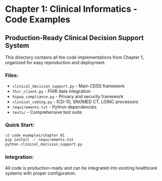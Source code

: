 # Chapter 1: Clinical Informatics - Code Examples

## Production-Ready Clinical Decision Support System

This directory contains all the code implementations from Chapter 1, organized for easy reproduction and deployment.

### Files:
- `clinical_decision_support.py` - Main CDSS framework
- `fhir_client.py` - FHIR data integration
- `hipaa_compliance.py` - Privacy and security framework
- `clinical_coding.py` - ICD-10, SNOMED CT, LOINC processors
- `requirements.txt` - Python dependencies
- `tests/` - Comprehensive test suite

### Quick Start:
```bash
cd code_examples/chapter_01
pip install -r requirements.txt
python clinical_decision_support.py
```

### Integration:
All code is production-ready and can be integrated into existing healthcare systems with proper configuration.

